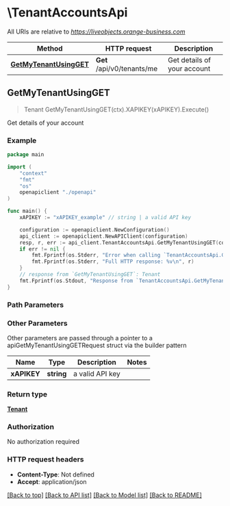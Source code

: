 # \TenantAccountsApi

All URIs are relative to *https://liveobjects.orange-business.com*

Method | HTTP request | Description
------------- | ------------- | -------------
[**GetMyTenantUsingGET**](TenantAccountsApi.md#GetMyTenantUsingGET) | **Get** /api/v0/tenants/me | Get details of your account



## GetMyTenantUsingGET

> Tenant GetMyTenantUsingGET(ctx).XAPIKEY(xAPIKEY).Execute()

Get details of your account



### Example

```go
package main

import (
    "context"
    "fmt"
    "os"
    openapiclient "./openapi"
)

func main() {
    xAPIKEY := "xAPIKEY_example" // string | a valid API key

    configuration := openapiclient.NewConfiguration()
    api_client := openapiclient.NewAPIClient(configuration)
    resp, r, err := api_client.TenantAccountsApi.GetMyTenantUsingGET(context.Background()).XAPIKEY(xAPIKEY).Execute()
    if err != nil {
        fmt.Fprintf(os.Stderr, "Error when calling `TenantAccountsApi.GetMyTenantUsingGET``: %v\n", err)
        fmt.Fprintf(os.Stderr, "Full HTTP response: %v\n", r)
    }
    // response from `GetMyTenantUsingGET`: Tenant
    fmt.Fprintf(os.Stdout, "Response from `TenantAccountsApi.GetMyTenantUsingGET`: %v\n", resp)
}
```

### Path Parameters



### Other Parameters

Other parameters are passed through a pointer to a apiGetMyTenantUsingGETRequest struct via the builder pattern


Name | Type | Description  | Notes
------------- | ------------- | ------------- | -------------
 **xAPIKEY** | **string** | a valid API key | 

### Return type

[**Tenant**](Tenant.md)

### Authorization

No authorization required

### HTTP request headers

- **Content-Type**: Not defined
- **Accept**: application/json

[[Back to top]](#) [[Back to API list]](../README.md#documentation-for-api-endpoints)
[[Back to Model list]](../README.md#documentation-for-models)
[[Back to README]](../README.md)

